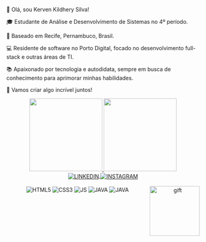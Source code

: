 👋 Olá, sou Kerven Kildhery Silva!

🎓 Estudante de Análise e Desenvolvimento de Sistemas no 4º período.

📍 Baseado em Recife, Pernambuco, Brasil.

💻 Residente de software no Porto Digital, focado no desenvolvimento full-stack e outras áreas de TI.

📚 Apaixonado por tecnologia e autodidata, sempre em busca de conhecimento para aprimorar minhas habilidades.

🚀 Vamos criar algo incrível juntos!



<div align="center">
<a href="https://github.com/kervven">
<img height="190em" src="https://github-readme-stats.vercel.app/api?username=kervven&show_icons=true&theme=tokyonight&include_all_commits=true&count_private=true"/>
<img height="190em" src="https://github-readme-stats.vercel.app/api/top-langs/?username=kervven&layout=compact&langs_count=20&theme=tokyonight"/>
</div>

<div align="center">
<a href="https://www.linkedin.com/in/kerven-kildhery">
<img align="center" alt="LINKEDIN" src="https://img.shields.io/badge/LinkedIn-0077B5?style=for-the-badge&logo=linkedin&logoColor=white"/>
</a>

<a href="https://www.instagram.com/kervven/">
<img align="center" alt="INSTAGRAM" src="https://img.shields.io/badge/Instagram-E4405F?style=for-the-badge&logo=instagram&logoColor=white"/>
</a>
</div>




<div align="center" style="display: inline_block"><br/>
<img align="center" alt="HTML5" src="https://img.shields.io/badge/HTML5-E34F26?style=for-the-badge&logo=html5&logoColor=white"/>
<img align="center" alt="CSS3" src="https://img.shields.io/badge/CSS3-1572B6?style=for-the-badge&logo=css3&logoColor=white"/>
<img align="center" alt="JS" src="https://img.shields.io/badge/JavaScript-F7DF1E?style=for-the-badge&logo=javascript&logoColor=black"/>
<img align="center" alt="JAVA" src="https://img.shields.io/badge/Java-DD0031?style=for-the-badge&logo=openjdk&logoColor=black"/>
<img align="center" alt="JAVA" src="https://img.shields.io/badge/PHP-6959CD?style=for-the-badge&logo=openjdk&logoColor=black"/>
<img align="right" height="130em" alt="gift" src="https://cdn.discordapp.com/attachments/775940076198297601/1124320480476811306/Design_sem_nome.gif"/>
</div>


<!---
kervven/kervven is a ✨ special ✨ repository because its `README.md` (this file) appears on your GitHub profile.
You can click the Preview link to take a look at your changes.
--->
